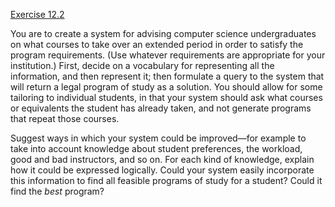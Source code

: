 [Exercise 12.2](12-2/)

You are to create a system for advising computer science undergraduates
on what courses to take over an extended period in order to satisfy the
program requirements. (Use whatever requirements are appropriate for
your institution.) First, decide on a vocabulary for representing all
the information, and then represent it; then formulate a query to the
system that will return a legal program of study as a solution. You
should allow for some tailoring to individual students, in that your
system should ask what courses or equivalents the student has already
taken, and not generate programs that repeat those courses.

Suggest ways in which your system could be improved—for example to take
into account knowledge about student preferences, the workload, good and
bad instructors, and so on. For each kind of knowledge, explain how it
could be expressed logically. Could your system easily incorporate this
information to find all feasible programs of study for a student? Could
it find the *best* program?
